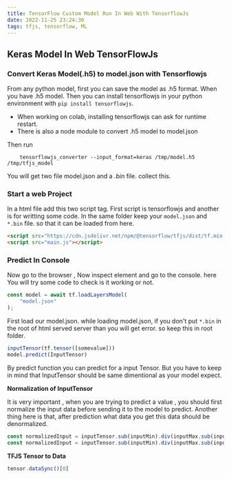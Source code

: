 ```yaml
---
title: TensorFlow Custom Model Run In Web With TensorflowJs
date: 2022-11-25 23:24:36
tags: tfjs, tensorflow, ML
---
```



## Keras Model In Web TensorFlowJs

### Convert Keras Model(.h5) to model.json with Tensorflowjs

From any python model, first you can save the model as .h5 format. When you have .h5 model. Then you can install tensorflowjs in your python environment with `pip install tensorflowjs`.

- When working on colab, installing tensorflowjs can ask  for runtime restart.
- There is also a node module to convert .h5 model to model.json

Then run 
```
    tensorflowjs_converter --input_format=keras /tmp/model.h5 /tmp/tfjs_model
```
You will get two file model.json and a  *.bin* file. collect this.


### Start a web Project

In a html file add this two script tag. First script is tensorflowjs and another is for writting some code. In the same folder keep your `model.json` and `*.bin` file. so that it can be loaded from here.

```html
<script src="https://cdn.jsdelivr.net/npm/@tensorflow/tfjs/dist/tf.min.js"></script>
<script src="main.js"></script>
```



### Predict In Console

Now go to the browser , Now inspect element and go to the console. here You will try some code to check is it working or not.

```js
const model = await tf.loadLayersModel(
	"model.json"
);
```

First load our model.json. while loading model.json, if you don't put `*.bin` in the root of html served server than you will get error. so keep this in root folder.

```js
inputTensor(tf.tensor([somevalue]))
model.predict(InputTensor)
```

By predict function you can predict for a input Tensor. But you have to keep in mind that InputTensor should be same dimentional as your model expect.


**Normalization of InputTensor**

It is very important , when you are trying to predict a value , you should first normalize the input data before sending it to the model to predict. Another thing here is that, after prediction what data you get this data should be denormalized.

```js
const normalizedInput = inputTensor.sub(inputMin).div(inputMax.sub(inputMin));
const normalizedInput = inputTensor.sub(inputMin).div(inputMax.sub(inputMin));
```



**TFJS Tensor to Data**

```js
tensor.dataSync()[0]
```